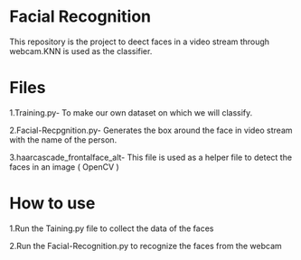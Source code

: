 # Facial Recognition
This repository is the project to deect faces in a video stream through webcam.KNN is used as the classifier.

# Files

1.Training.py- To make our own dataset on which we will classify.

2.Facial-Recpgnition.py- Generates the box around the face in video stream with the name of the person.

3.haarcascade_frontalface_alt- This file is used as a helper file to detect the faces in an image ( OpenCV )

# How to use

1.Run the Taining.py file to collect the data of the faces

2.Run the Facial-Recognition.py to recognize the faces from the webcam
